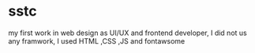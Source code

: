 # sstc
 my first work in web design as UI/UX and frontend developer,
 I did not us any framwork,
 I used HTML ,CSS ,JS and fontawsome

